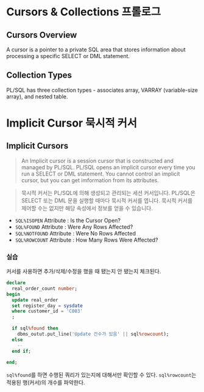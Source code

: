 # Cursors & Collections 프롤로그

## Cursors Overview

A cursor is a pointer to a private SQL area that stores information about processing a specific SELECT or DML statement.

## Collection Types

PL/SQL has three collection types - associates array, VARRAY (variable-size array), and nested table.

# Implicit Cursor 묵시적 커서

## Implicit Cursors

> An Implicit cursor is a session cursor that is constructed and managed by PL/SQL.
> PL/SQL opens an implicit cursor every time you run a SELECT or DML statement.
> You cannot control an implicit cursor, but you can get imformation from its attributes.

> 묵시적 커서는 PL/SQL에 의해 생성되고 관리되는 세션 커서입니다.
> PL/SQL은 SELECT 또는 DML 문을 실행할 때마다 묵시적 커서를 엽니다.
> 묵시적 커서를 제어할 수는 없지만 해당 속성에서 정보를 얻을 수 있습니다.

- `SQL%ISOPEN` Attribute : Is the Cursor Open?
- `SQL%FOUND` Attribute : Were Any Rows Affected?
- `SQL%NOTFOUND` Attribute : Were No Rows Affected
- `SQL%ROWCOUNT` Attribute : How Many Rows Were Affected?


### 실습

커서를 사용하면 추가/삭제/수정을 했을 때 됐는지 안 됐는지 체크된다.

```sql
declare
  real_order_count number;
begin
  update real_order
  set register_day = sysdate
  where customer_id = 'C003'
  ;
  
  if sql%found then
    dbms_outut.put_line('Update 건수가 있음' || sql%rowcount);
  else
    --
  end if;
  
end;
```

`sql%found`를 하면 수행된 쿼리가 있는지에 대해서만 확인할 수 있다.
`sql%rowcount`는 적용된 행(커서)의 개수를 파악한다.

